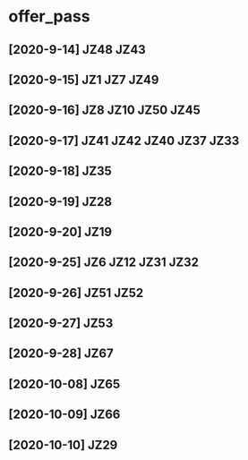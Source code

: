 # offer_pass
## [2020-9-14] JZ48 JZ43

## [2020-9-15] JZ1 JZ7 JZ49

## [2020-9-16] JZ8 JZ10 JZ50 JZ45

## [2020-9-17] JZ41 JZ42 JZ40 JZ37 JZ33

## [2020-9-18] JZ35

## [2020-9-19] JZ28

## [2020-9-20] JZ19

## [2020-9-25] JZ6 JZ12 JZ31 JZ32

## [2020-9-26] JZ51 JZ52

## [2020-9-27] JZ53

## [2020-9-28] JZ67

## [2020-10-08] JZ65

## [2020-10-09] JZ66

## [2020-10-10] JZ29
